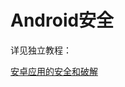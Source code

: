 # Android安全

详见独立教程：

[安卓应用的安全和破解](https://book.crifan.com/books/android_app_security_crack/website/)

